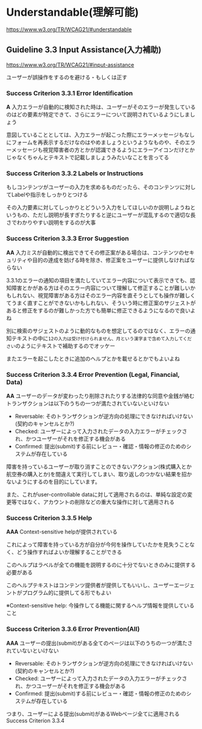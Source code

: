# Understandable(理解可能)
https://www.w3.org/TR/WCAG21/#understandable

## Guideline 3.3 Input Assistance(入力補助)
https://www.w3.org/TR/WCAG21/#input-assistance

ユーザーが誤操作をするのを避ける・もしくは正す

### Success Criterion 3.3.1 Error Identification
**A** 入力エラーが自動的に検知された時は、ユーザーがそのエラーが発生しているのはどの要素が特定できて、さらにエラーについて説明されているようにしましょう

意図していることとしては、入力エラーが起こった際にエラーメッセージもなしにフォームを再表示するだけなのはやめましょうというようなものや、そのエラーメッセージも視覚障害者の方とかが認識できるようにエラーアイコンだけとかじゃなくちゃんとテキストで記載しましょうみたいなことを言ってる

### Success Criterion 3.3.2 Labels or Instructions
もしコンテンツがユーザーの入力を求めるものだったら、そのコンテンツに対してLabelや指示をしっかりとつける

その入力要素に対してしっかりとどういう入力をしてほしいのか説明しようねというもの、ただし説明が長すぎたりすると逆にユーザーが混乱するので適切な長さでわかりやすい説明をするのが大事

### Success Criterion 3.3.3 Error Suggestion
**AA** 入力ミスが自動的に検出できてその修正案がある場合は、コンテンツのセキュリティや目的の達成を妨げる時を除き、修正案をユーザーに提供しなければならない

3.3.1のエラーの通知の項目を満たしていてエラー内容について表示できても、認知障害とかがある方はそのエラー内容について理解して修正することが難しいかもしれない、視覚障害がある方はそのエラー内容を直そうとしても操作が難しくてうまく直すことができないかもしれない、そういう時に修正案のサジェストがあると修正をするのが難しかった方でも簡単に修正できるようになるので良いよね

別に検索のサジェストのように動的なものを想定してるのではなく、エラーの通知テキストの中に`12の入力は受け付けられません、月という漢字まで含めて入力してください`のようにテキストで補助するのでオッケー

またエラーを起こしたときに追加のヘルプとかを載せるとかでもよいよね

### Success Criterion 3.3.4 Error Prevention (Legal, Financial, Data)
**AA** ユーザーのデータが変わったり削除されたりする法律的な同意や金銭が絡むトランザクションは以下のうちの一つが満たされていないといけない
- Reversable: そのトランザクションが逆方向の処理にできなければいけない(契約のキャンセルとか?)
- Checked: ユーザーによって入力されたデータの入力エラーがチェックされ、かつユーザーがそれを修正する機会がある
- Confirmed: 提出(submit)する前にレビュー・確認・情報の修正のためのシステムが存在している

障害を持っているユーザーが取り消すことのできないアクション(株式購入とか航空券の購入とか)を間違えて実行してしまい、取り返しのつかない結果を招かないようにするのを目的にしています。

また、これがuser-controllable dataに対して適用されるのは、単純な設定の変更等ではなく、アカウントの削除などの重大な操作に対して適用される

### Success Criterion 3.3.5 Help
**AAA** Context-sensitive helpが提供されている

これによって障害を持っている方が自分が今何を操作していたかを見失うことなく、どう操作すればよいか理解することができる

このヘルプはラベルが全ての機能を説明するのに十分でないときのみに提供する必要がある

このヘルプテキストはコンテンツ提供者が提供してもいいし、ユーザーエージェントがプログラム的に提供してる形でもよい

※Context-sensitive help: 今操作してる機能に関するヘルプ情報を提供していること

### Success Criterion 3.3.6 Error Prevention(All)
**AAA** ユーザーの提出(submit)がある全てのページは以下のうちの一つが満たされていないといけない

- Reversable: そのトランザクションが逆方向の処理にできなければいけない(契約のキャンセルとか?)
- Checked: ユーザーによって入力されたデータの入力エラーがチェックされ、かつユーザーがそれを修正する機会がある
- Confirmed: 提出(submit)する前にレビュー・確認・情報の修正のためのシステムが存在している

つまり、ユーザーによる提出(submit)があるWebページ全てに適用されるSuccess Criterion 3.3.4

